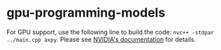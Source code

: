 # gpu-programming-models

For GPU support, use the following line to build the code: `nvc++ -stdpar ../main.cpp axpy`. Please see [NVIDIA's documentation](https://developer.nvidia.com/blog/accelerating-standard-c-with-gpus-using-stdpar) for details.

